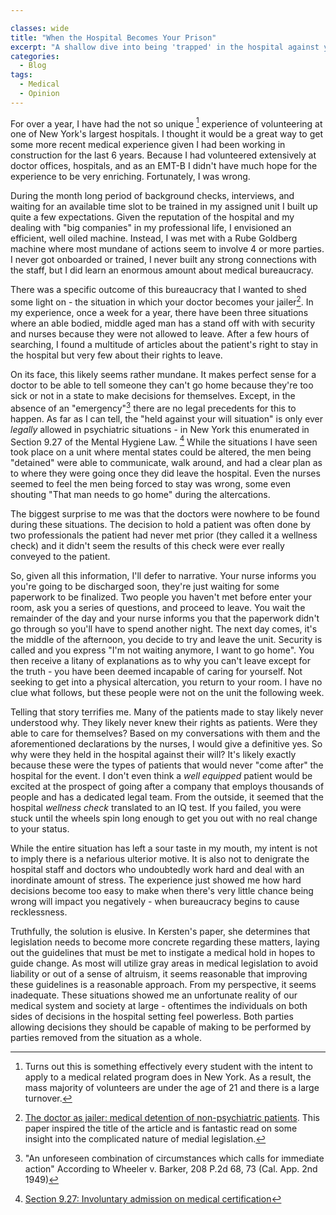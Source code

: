 ```yaml
---

classes: wide
title: "When the Hospital Becomes Your Prison"
excerpt: "A shallow dive into being 'trapped' in the hospital against your will. Why and how is it able to happen?"
categories:
  - Blog
tags:
  - Medical
  - Opinion 
---
```


For over a year, I have had the not so unique [^1] experience of volunteering at one of New York's largest hospitals. I thought it would be a great way to get some more recent medical experience given I had been working in construction for the last 6 years. Because I had volunteered extensively at doctor offices, hospitals, and as an EMT-B I didn't have much hope for the experience to be very enriching. Fortunately, I was wrong. 

During the month long period of background checks, interviews, and waiting for an available time slot to be trained in my assigned unit I built up quite a few expectations. Given the reputation of the hospital and my dealing with "big companies" in my professional life, I envisioned an efficient, well oiled machine. Instead, I was met with a Rube Goldberg machine where most mundane of actions seem to involve 4 or more parties. I never got onboarded or trained, I never built any strong connections with the staff, but I did learn an enormous amount about medical bureaucracy. 

There was a specific outcome of this bureaucracy that I wanted to shed some light on - the situation in which your doctor becomes your jailer[^2]. In my experience, once a week for a year, there have been three situations where an able bodied, middle aged man has a stand off with with security and nurses because they were not allowed to leave. After a few hours of searching, I found a multitude of articles about the patient's right to stay in the hospital but very few about their rights to leave. 

On its face, this likely seems rather mundane. It makes perfect sense for a doctor to be able to tell someone they can't go home because they're too sick or not in a state to make decisions for themselves. Except,  in the absence of an "emergency"[^3] there are no legal precedents for this to happen. As far as I can tell, the "held against your will situation" is only ever *legally* allowed in psychiatric situations - in New York this enumerated in Section 9.27 of the Mental Hygiene Law. [^4] While the situations I have seen took place on a unit where mental states could be altered, the men being "detained" were able to communicate, walk around, and had a clear plan as to where they were going once they did leave the hospital. Even the nurses seemed to feel the men being forced to stay was wrong, some even shouting "That man needs to go home" during the altercations. 

The biggest surprise to me was that the doctors were nowhere to be found during these situations. The decision to hold a patient was often done by two professionals the patient had never met prior (they called it a wellness check) and it didn't seem the results of this check were ever really conveyed to the patient. 

So, given all this information, I'll defer to narrative. Your nurse informs you you're going to be discharged soon, they're just waiting for some paperwork to be finalized. Two people you haven't met before enter your room, ask you a series of questions, and proceed to leave. You wait the remainder of the day and your nurse informs you that the paperwork didn't go through so you'll have to spend another night. The next day comes, it's the middle of the afternoon, you decide to try and leave the unit. Security is called and you express "I'm not waiting anymore, I want to go home". You then receive a litany of explanations as to why you can't leave except for the truth - you have been deemed incapable of caring for yourself. Not seeking to get into a physical altercation, you return to your room. I have no clue what follows, but these people were not on the unit the following week.  

Telling that story terrifies me. Many of the patients made to stay likely never understood why. They likely never knew their rights as patients. Were they able to care for themselves? Based on my conversations with them and the aforementioned declarations by the nurses, I would give a definitive yes. So why were they held in the hospital against their will? It's likely exactly because these were the types of patients that would never "come after" the hospital for the event. I don't even think a *well equipped* patient would be excited at the prospect of going after a company that employs thousands of people and has a dedicated legal team. From the outside, it seemed that the hospital *wellness check* translated to an IQ test. If you failed, you were stuck until the wheels spin long enough to get you out with no real change to your status.  

While the entire situation has left a sour taste in my mouth, my intent is not to imply there is a nefarious ulterior motive. It is also not to denigrate the hospital staff and doctors who undoubtedly work hard and deal with an inordinate amount of stress. The experience just showed me how hard decisions become too easy to make when there's very little chance being wrong will impact you negatively - when bureaucracy begins to cause recklessness. 

Truthfully, the solution is elusive. In Kersten's paper, she determines that legislation needs to become more concrete regarding these matters, laying out the guidelines that must be met to instigate a medical hold in hopes to guide change. As most will utilize gray areas in medical legislation to avoid liability or out of a sense of altruism, it seems reasonable that improving these guidelines is a reasonable approach. From my perspective, it seems inadequate. These situations showed me an unfortunate reality of our medical system and society at large - oftentimes the individuals on both sides of decisions in the hospital setting feel powerless. Both parties allowing decisions they should be capable of making to be performed by parties removed from the situation as a whole. 



[^1]: Turns out this is something effectively every student with the intent to apply to a medical related program does in New York. As a result, the mass majority of volunteers are under the age of 21 and there is a large turnover. 
[^2]: [The doctor as jailer: medical detention of non-psychiatric patients](https://academic.oup.com/jlb/article/6/1/310/5528616). This paper inspired the title of the article and is fantastic read on some insight into the complicated nature of medial legislation.
[^3]: "An unforeseen combination of circumstances which calls for immediate action" According to Wheeler v. Barker, 208 P.2d 68, 73 (Cal. App. 2nd 1949)
[^4]: [Section 9.27: Involuntary admission on medical certification](https://www.nysenate.gov/legislation/laws/MHY/9.27)
